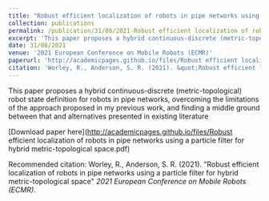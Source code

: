 ```yaml
---
title: "Robust efficient localization of robots in pipe networks using a particle filter for hybrid metric-topological space"
collection: publications
permalink: /publication/31/08/2021-Robust efficient localization of robots in pipe networks using a particle filter for hybrid metric-topological space
excerpt: 'This paper proposes a hybrid continuous-discrete (metric-topological) robot state definition for robots in pipe networks, overcoming the limitations of the approach proposed in my previous work, and finding a middle ground between that and alternatives presented in existing literature'
date: 31/08/2021
venue: '2021 European Conference on Mobile Robots (ECMR)'
paperurl: 'http://academicpages.github.io/files/Robust efficient localization of robots in pipe networks using a particle filter for hybrid metric-topological space.pdf'
citation: 'Worley, R., Anderson, S. R. (2021). &quot;Robust efficient localization of robots in pipe networks using a particle filter for hybrid metric-topological space&quot; <i>2021 European Conference on Mobile Robots (ECMR)</i>.'
---
```

This paper proposes a hybrid continuous-discrete (metric-topological) robot state definition for robots in pipe networks, overcoming the limitations of the approach proposed in my previous work, and finding a middle ground between that and alternatives presented in existing literature

[Download paper here](http://academicpages.github.io/files/Robust efficient localization of robots in pipe networks using a particle filter for hybrid metric-topological space.pdf)

Recommended citation: Worley, R., Anderson, S. R. (2021). "Robust efficient localization of robots in pipe networks using a particle filter for hybrid metric-topological space" <i>2021 European Conference on Mobile Robots (ECMR)</i>.
